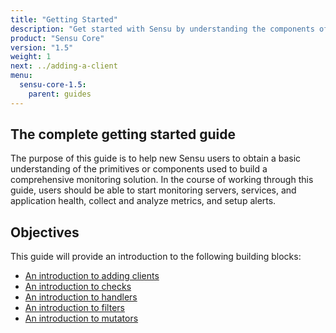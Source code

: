 ```yaml
---
title: "Getting Started"
description: "Get started with Sensu by understanding the components of a comprehensive monitoring solution: clients, checks, handlers, filters, and mutators."
product: "Sensu Core"
version: "1.5"
weight: 1
next: ../adding-a-client
menu:
  sensu-core-1.5:
    parent: guides
---
```


## The complete getting started guide

The purpose of this guide is to help new Sensu users to obtain a basic
understanding of the primitives or components used to build a comprehensive
monitoring solution. In the course of working through this guide, users should
be able to start monitoring servers, services, and application health, collect
and analyze metrics, and setup alerts.

## Objectives

This guide will provide an introduction to the following building blocks:

- [An introduction to adding clients][1]
- [An introduction to checks][2]
- [An introduction to handlers][3]
- [An introduction to filters][4]
- [An introduction to mutators][5]

[1]:  ../adding-a-client/
[2]:  ../intro-to-checks/
[3]:  ../intro-to-handlers/
[4]:  ../intro-to-filters/
[5]:  ../intro-to-mutators/
